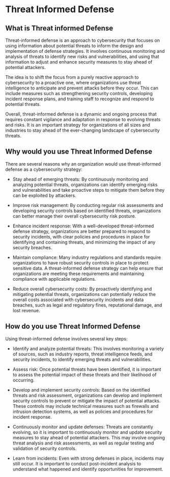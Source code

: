 # Threat Informed Defense #

## What is Threat informed Defense ##

Threat-informed defense is an approach to cybersecurity that focuses on using information about potential threats to inform the design and implementation of defense strategies. It involves continuous monitoring and analysis of threats to identify new risks and vulnerabilities, and using that information to adjust and enhance security measures to stay ahead of potential attackers.

The idea is to shift the focus from a purely reactive approach to cybersecurity to a proactive one, where organizations use threat intelligence to anticipate and prevent attacks before they occur. This can include measures such as strengthening security controls, developing incident response plans, and training staff to recognize and respond to potential threats.

Overall, threat-informed defense is a dynamic and ongoing process that requires constant vigilance and adaptation in response to evolving threats and risks. It is an important strategy for organizations of all sizes and industries to stay ahead of the ever-changing landscape of cybersecurity threats.

## Why would you use Threat Informed Defense ##

There are several reasons why an organization would use threat-informed defense as a cybersecurity strategy:

* Stay ahead of emerging threats: By continuously monitoring and analyzing potential threats, organizations can identify emerging risks and vulnerabilities and take proactive steps to mitigate them before they can be exploited by attackers.

* Improve risk management: By conducting regular risk assessments and developing security controls based on identified threats, organizations can better manage their overall cybersecurity risk posture.

* Enhance incident response: With a well-developed threat-informed defense strategy, organizations are better prepared to respond to security incidents, with clear policies and procedures in place for identifying and containing threats, and minimizing the impact of any security breaches.

* Maintain compliance: Many industry regulations and standards require organizations to have robust security controls in place to protect sensitive data. A threat-informed defense strategy can help ensure that organizations are meeting these requirements and maintaining compliance with applicable regulations.

* Reduce overall cybersecurity costs: By proactively identifying and mitigating potential threats, organizations can potentially reduce the overall costs associated with cybersecurity incidents and data breaches, such as legal and regulatory fines, reputational damage, and lost revenue.

## How do you use Threat Informed Defense ##

Using threat-informed defense involves several key steps:

* Identify and analyze potential threats: This involves monitoring a variety of sources, such as industry reports, threat intelligence feeds, and security incidents, to identify emerging threats and vulnerabilities.

* Assess risk: Once potential threats have been identified, it is important to assess the potential impact of these threats and their likelihood of occurring.

* Develop and implement security controls: Based on the identified threats and risk assessment, organizations can develop and implement security controls to prevent or mitigate the impact of potential attacks. These controls may include technical measures such as firewalls and intrusion detection systems, as well as policies and procedures for incident response.

* Continuously monitor and update defenses: Threats are constantly evolving, so it is important to continuously monitor and update security measures to stay ahead of potential attackers. This may involve ongoing threat analysis and risk assessments, as well as regular testing and validation of security controls.

* Learn from incidents: Even with strong defenses in place, incidents may still occur. It is important to conduct post-incident analysis to understand what happened and identify opportunities for improvement.